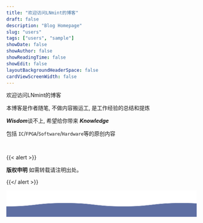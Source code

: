 ```yaml
---
title: "欢迎访问LNmint的博客"
draft: false
description: "Blog Homepage"
slug: "users"
tags: ["users", "sample"]
showDate: false
showAuthor: false
showReadingTime: false
showEdit: false
layoutBackgroundHeaderSpace: false
cardViewScreenWidth: false
---
```

欢迎访问LNmint的博客

本博客是作者随笔, 不做内容搬运工, 是工作经验的总结和提炼

***Wisdom***谈不上, 希望给你带来 ***Knowledge***

包括 `IC`/`FPGA`/`Software`/`Hardware`等的原创内容

</BR>

{{< alert >}}

**版权申明** 如需转载请注明出处。

{{</ alert >}}

![1734886522897](img/waves_1.svg)
